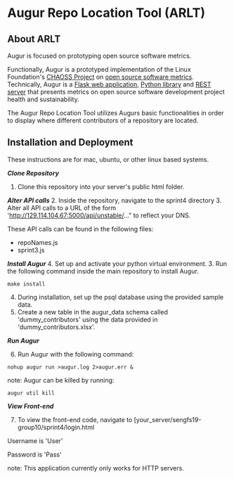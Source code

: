 # Augur Repo Location Tool (ARLT)

## About ARLT

Augur is focused on prototyping open source software metrics.

Functionally, Augur is a prototyped implementation of the Linux Foundation's [CHAOSS Project](http://chaoss.community) on [open source software metrics](https://github.com/chaoss/metrics). Technically, Augur is a [Flask web application](http://augur.osshealth.io), [Python library](https://oss-augur.readthedocs.io/en/dev/library-documentation/python.html) and [REST server](http://augur.osshealth.io/static/api_docs/) that presents metrics on open source software development project health and sustainability.

The Augur Repo Location Tool utilizes Augurs basic functionalities in order to display where different contributors of a repository are located. 

## Installation and Deployment
These instructions are for mac, ubuntu, or other linux based systems.

***Clone Repository***
1. Clone this repository into your server's public html folder.

***Alter API calls***
2. Inside the repository, navigate to the sprint4 directory
3. Alter all API calls to a URL of the form 'http://129.114.104.67:5000/api/unstable/..." to reflect your DNS.

These API calls can be found in the following files:
  * repoNames.js
  * sprint3.js

***Install Augur***
4. Set up and activate your python virtual environment.
3. Run the following command inside the main repository to install Augur.
```
make install
```
4. During installation, set up the psql database using the provided sample data.
5. Create a new table in the augur_data schema called 'dummy_contributors' using the data provided in 'dummy_contributors.xlsx'. 

***Run Augur***

6. Run Augur with the following command:
```
nohup augur run >augur.log 2>augur.err &
```

note: Augur can be killed by running:
```
augur util kill
```

***View Front-end***

7. To view the front-end code, navigate to [your_server/sengfs19-group10/sprint4/login.html

Username is 'User'

Password is 'Pass'

note: This application currently only works for HTTP servers. 


